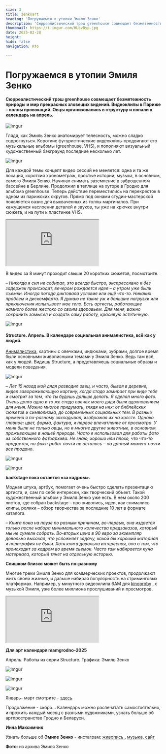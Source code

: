 ```yaml
---
size: 3
title: zenkoart
heading: 'Погружаемся в утопии Эмиля Зенко'
description: 'Сюрреалистический трэш greenhouse совмещает безмятежность природы и мир прекрасных, зловещих видений. Видеоклипы в Париже – полны провокаций. Овцы организовались в структуру, и попали в календарь mam на апрель.'
thumbnail: https://i.imgur.com/HLbvByp.jpg
date: 2025-02-28
height: 
hide: false
navigation: Кто

---
```

# Погружаемся в утопии Эмиля Зенко

#### Сюрреалистический трэш greenhouse совмещает безмятежность природы и мир прекрасных зловещих видений. Видеоклипы в Париже – полны провокаций. Овцы организовались в структуру и попали в календарь на апрель. 

![Imgur](https://i.imgur.com/3bkZFEB.jpg)

Глядя, как Эмиль Зенко анатомирует телесность, можно сладко содрогнуться. Короткие футуристические видеоклипы продвигают его музыкальные альбомы (greenhouse, VHS), и пополняют визуальный художественный бэкграунд последние несколько лет.

![Imgur](https://i.imgur.com/ufQxiG2.jpg)

Для каждой темы концепт видео сессий не меняется: одна и та же локация, короткий хронометраж, простые истории, музыка, в основном, самого Эмиля Зенко.  Начинал снимать заземление в заброшенном бассейне в Берлине. Продолжил в теплице на хуторе в Гродно для альбома greenhouse. Теперь действие переместились на перекресток в одном из парижских округов. Прямо под окнами студии-мастерской  появляется оазис для выхваченных из толпы маргиналов. При кажущемся наслоении деталей и звуков, ты уже на крючке внутри сюжета, и на пути к пластинке VHS. 

<div><iframe class="youtube" src="https://www.youtube.com/embed/Izq9OggMMGQ"></div>

«Она движется как шелк, ядовитым поцелуем оставляя огненные тропы в темной бездне"... Последний клип: pretty shark отправляет к виниловой пластинке.

– _Схема такая – есть серия роликов, действия происходят на оживленном парижском перекрестке, сюжеты простые быстрые, и должны зацепить зрителя, направить на прослушивание альбома VHS. Продумываю все детали заранее, чтобы минимизировать время. Альбом также вышел на виниле, реализацию и производство которого взял на себя.  200 из 300 пластинок лимитированной партии продано без копейки вложений в рекламу или сотрудничества с лейблами, что с моими масштабами считаю хорошим результатом._.
 
<div class="gallery2">
<img src="https://i.imgur.com/1GtuHYk.jpeg" alt="Описание первого изображения"> 
<img src="https://i.imgur.com/Xf1jNvP.jpeg" alt="Описание второго изображения"> 
</div>

– _Сейчас видеопроект завершен, пока что делаю упор на живопись и на выставки_.

... Встретились с Эмилем в маленьком, но не тесном, пространстве галереи confort mental в Париже. Вполне реальный вариант для будущей выставки. Блок в жилом доме, на границе центра, почти у кольцевой. Лестница из ящиков под потолок на антресоль, высокий зал, большой холодильник с пивом, белые скамейки вдоль стен. Вечером скамейки поставят на улицу, холодильник превратится в бар, гости опоздают, получится небольшой сейшн и презентация greenhouse.

<div class="gallery2">
<img src="https://i.imgur.com/vk33W1B.jpeg" alt="Описание первого изображения"> 
<img src="https://i.imgur.com/CpHHvOF.jpeg" alt="Описание второго изображения"> 
</div>

Сегодня музыкальные и художественные некоммерческие проекты Эмиля Зенко связаны с темой влажного потустороннего миры теплицы. Greenhouse "устраняет разрыв между природой и технологиями", заполняя его футуристическими сюжетами. Загадочный прототип остаётся на хуторе под Гродно, разрастается до натуральных размеров в резиденциях и на выставках, сужаясь до макета в Париже

– _Сложно сказать, что удалось именно совместить живопись с другими направлениями в которых я работаю. Наверное, понятную мне попытку я делаю только сейчас, и то, когда она уже стала очевидной: пишу работы с теплицей. До этого постоянно приходилось и приходится переключаться с мира виртуального и цифрового в реальный и физический. Пока фокус направил на новый/старый проект [greenhouse](https://www.youtube.com/watch?v=M9yFBlQHncs), где живописная часть должна будет дополнить уже существующую видео/аудио_. 

![Imgur](https://i.imgur.com/2c8aqwY.jpg)

![Imgur](https://i.imgur.com/piy46EI.jpg)

**«Думаю, не такие уж и большие нагрузки или приключения испытывает мое тело»**

Эмиль во время съёмок часто попадает в экстремальные условия: оказывается покрытый крупными муравьями, исцарапанный, в ванне со льдом, на столе патологоанатома, голый на снегу или в грязной луже на проселке. 

<div>
<iframe class="youtube" src="https://player.vimeo.com/video/906583073" frameborder="0" allowfullscreen></iframe>
</div>

В видео за 8 минут проходит свыше 20 коротких сюжетов, посмотрите. 

– _Никогда я сил не собирал, это всегда быстро, экспрессивно и без задержек происходит, вечером рождается идея – а утром уже были съемки. Иногда погода диктовала условия или ещё что-то. Никаких проблем и дискомфорта. Я думаю не такие уж и большие нагрузки или приключения испытывает мое тело. Есть артисты, работающие намного более жестоко со своим здоровьем. Для меня, важно сохранить замысел и создать саму работу, красивую эстетичную_.

![Imgur](https://i.imgur.com/my40QqU.jpg)

#### Structure. Апрель. В календаре социальная анималистика, всё как у людей. 

[Анималистика](https://www.instagram.com/emilzenko_painting/), картины с овечками, индюками, зубрами, долгое время были основными живописными темами у Эмиля Зенко. Ведь там всё, как у людей. Видишь Structure, а представляешь социальные образы и модели поведения. 

![Imgur](https://i.imgur.com/hPdxYv4.jpg)

– _Лет 15 назад мой дядя разводил овец, и часто, бывая в деревне, видел завораживающую картину, когда стадо замирает при виде тебя и смотрит за тем, что ты будешь дальше делать. Я сделал много фото. Очень долго одно и то же стадо овечек моего дяди были вдохновением для меня. Можно многое придумать, глядя на них: от библейских сюжетов и символизма, до современных социальных тем. В разные времена я по-разному закладывал, изображая их на холсте. Однако главное: цвет, форма, фактура, и первое впечатление от просмотра. У меня были не только овцы, но и многие другие животные, в основном, проживающие в нашей природе. Часто я использовал для работы фото из собственного фотоархива. Не знаю, хорошо или плохо, что что-то продается, но факт: работ почти не осталось – на данный момент почти все продано_.

![Imgur](https://i.imgur.com/9201XEg.jpg)

![Imgur](https://i.imgur.com/mfgHyvb.jpg)

**backstage пока остается «за кадром».**

Модная штука, артбук, помогает очень быстро сделать презентацию артиста, и, сам по себе интересен, как творческий объект. Такой художественный альбом у Эмиля Зенко уже есть. В нем около 200 листов, где собран backstage – про живопись, идеи, как снимались клипы, ролики – обзор творчества за последние 10 лет в формате каталога. 

– _Книга пока на паузе по разным причинам, во-первых, она издается только после набора минимального количества предзаказов, который мы не сумели собрать. Во-вторых цена в 90 евро за экземпляр довольно высокая, что усложняет задачу, какой бы хороший материал и полиграфия не были.  Хотя книга довольна интересная, она о том, что происходит за кадром во время сьемок. Часто там набирается куча материала, который тянет на отдельную историю_.

**Слишком близко может быть по-разному**

Многие треки Эмиля Зенко для коммерческих проектов, продолжают жить своей жизнью, и дальше набирая популярность на стриминговых платформах. Например, у минутного видеоклипа 6АМ для [kinoproby](https://kino-proby.com/home) , с музыкой Эмиля, уже более миллиона прослушиваний и просмотров. 

<div><iframe class="youtube" src="https://www.youtube.com/embed/oED4ZXm64pg"></div>

Один из последних заказов у Эмиля – музыкальное сопровождение танцевального спектакля "Близость между нами" (Tide between us) на стриминговой платформе [Visore X](https://www.visore-x.com/)  Жесткие электронные мелодии растят конфликт, усиливают близость, разрывают табу, добавляют экспрессии в сложных многовекторных отношениях пяти человек. Слишком близко - может быть по-разному. 

– _Я писал музыку для большого проекта, который задумали Karim Coppola и Gabrielle Esposito. Начали мы в начале весны прошлого года. Это совместная работа режиссера, хореографа постановщика и группы хореографов. Каждый момент музыки писался в связке со сценарием, был четкий тайминг по времени и постоянная связь с режиссером и хореографом. Мы тестировали, как сочетаются: звук, танец и даже работа оператора. Дошлифовывали. Уже ближе к осени они приступили к сьемкам. В декабре в bourse de commerce в Париже прошла премьера_. 

<div>
<iframe class="youtube" src="https://player.vimeo.com/video/1040781120" frameborder="0" allowfullscreen></iframe>
</div>

**Для арт календаря mamgrodno-2025**

Апрель.  Работы из серии Structure. Графика: Эмиль Зенко

![Imgur](https://i.imgur.com/HLbvByp.jpg)

![Imgur](https://i.imgur.com/nriynSQ.jpg)

![Imgur](https://i.imgur.com/xD6OZCU.jpg)

Январь- март смотрите - [здесь](https://www.mamgrodno.com/works/calendar.html)

Продолжение - скоро... Календарь можно распечатать самостоятельно, и прожить каждый месяц с разными художниками, узнать больше об артпространстве Гродно и Беларуси.

**Инна Максимчик**

Узнать больше об **Эмиле Зенко** - инстаграм: [живопись ](https://www.instagram.com/emilzenko_painting/), [музыка](https://www.instagram.com/emilzenko/),[ сайт](https://www.emilzenko.com/)

**Фото**: из архива Эмиля Зенко












